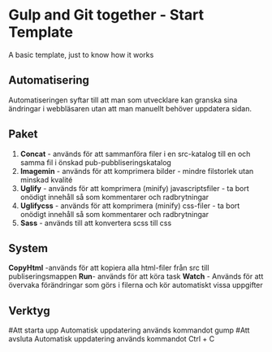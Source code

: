 # Gulp and Git together - Start Template
A basic template, just to know how it works

## Automatisering
Automatiseringen syftar till att man som utvecklare kan granska sina ändringar i webbläsaren utan att man manuellt behöver uppdatera sidan. 

## Paket
1. **Concat** - används för att sammanföra filer i en src-katalog till en och samma fil i önskad pub-pubbliseringskatalog
2. **Imagemin** - används för att komprimera bilder - mindre filstorlek utan minskad kvalité 
3. **Uglify** - används för att komprimera (minify) javascriptsfiler - ta bort onödigt innehåll så som kommentarer och radbrytningar 
4. **Uglifycss** - används för att komprimera (minify) css-filer - ta bort onödigt innehåll så som kommentarer och radbrytningar 
5. **Sass** - används till att konvertera scss till css

## System
**CopyHtml** -används för att kopiera alla html-filer från src till publiseringsmappen
**Run**- används för att köra task
**Watch** - Används för att övervaka förändringar som görs i filerna och kör automatiskt vissa uppgifter

## Verktyg
#Att starta upp Automatisk uppdatering används kommandot gump
#Att avsluta Automatisk uppdatering används kommandot Ctrl + C
